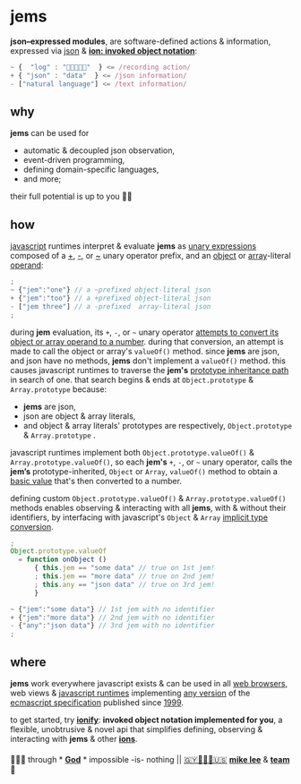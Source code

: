 # jems

**json–expressed modules**, are software-defined actions & information, expressed via
[json](http://json.org/)
&
[**ion: invoked object notation**](https://github.com/ionify/about/blob/public/ions/ion.md#ion):

```javascript
~ {  "log" : "👋🏾👨🏾‍💻"  } <= /recording action/
+ { "json" : "data"  } <= /json information/
- ["natural language"] <= /text information/
```

## why

**jems** can be used for

+ automatic & decoupled json observation,
+ event-driven programming,
+ defining domain-specific languages,
+ and more;

their full potential is up to you 🤲🏾

## how

[javascript](http://www.ecma-international.org/ecma-262/6.0/index.html#sec-overview)
runtimes interpret & evaluate **jems** as
[unary expressions](http://www.ecma-international.org/ecma-262/6.0/index.html#sec-unary-operators)
composed of a
[+](http://www.ecma-international.org/ecma-262/6.0/index.html#sec-unary-plus-operator),
[-](http://www.ecma-international.org/ecma-262/6.0/index.html#sec-unary-minus-operator),
or
[~](http://www.ecma-international.org/ecma-262/6.0/index.html#sec-bitwise-not-operator)
unary operator prefix, and an
[object](http://www.ecma-international.org/ecma-262/6.0/index.html#sec-object-initializer)
or
[array](http://www.ecma-international.org/ecma-262/6.0/index.html#sec-array-initializer)-literal
[operand](http://www.tfd.com/operand):

```javascript
;
~ {"jem":"one"} // a ~prefixed object-literal json
+ {"jem":"too"} // a +prefixed object-literal json
- ["jem three"] // a -prefixed  array-literal json
;
```

during **jem** evaluation, its `+`, `-`, or `~` unary operator
[attempts to convert its object or array operand to a number](http://www.ecma-international.org/ecma-262/6.0/index.html#sec-toprimitive).
during that conversion, an attempt is made to call the object or array's `valueOf()`
method. since **jems** are json, and json have no methods, **jems** don't implement a
`valueOf()` method. this causes javascript runtimes to traverse the **jem's**
[prototype inheritance path](http://www.ecma-international.org/ecma-262/6.0/index.html#sec-objects)
in search of one. that search begins & ends at `Object.prototype` & `Array.prototype`
because:

+ **jems** are json,
+ json are object & array literals,
+ and object & array literals' prototypes are respectively, `Object.prototype` &
`Array.prototype`
.

javascript runtimes implement both `Object.prototype.valueOf()` &
`Array.prototype.valueOf()`, so each **jem's** `+`, `-`, or `~` unary operator, calls the
**jem’s** prototype-inherited, `Object` or `Array`, `valueOf()` method to obtain a
[basic value](https://en.m.wikipedia.org/wiki/Primitive_value)
that's then converted to a number.

defining custom `Object.prototype.valueOf()` & `Array.prototype.valueOf()` methods enables
observing & interacting with all **jems**, with & without their identifiers, by interfacing
with javascript's `Object` & `Array`
[implicit type conversion](https://en.m.wikipedia.org/wiki/Type_conversion).

```javascript
;
Object.prototype.valueOf
  = function onObject ()
      { this.jem == "some data" // true on 1st jem!
      ; this.jem == "more data" // true on 2nd jem!
      ; this.any == "json data" // true on 3rd jem!
      }

~ {"jem":"some data"} // 1st jem with no identifier
+ {"jem":"more data"} // 2nd jem with no identifier
- {"any":"json data"} // 3rd jem with no identifier
;
```

## where

**jems** work everywhere javascript exists & can be used in all
[web browsers](https://en.wikipedia.org/wiki/Web_browser),
web views &
[javascript runtimes](http://en.wikipedia.org/wiki/JavaScript_engine)
implementing
[any version](http://www.ecma-international.org/publications/standards/Ecma-262-arch.htm)
of the
[ecmascript specification](http://www.ecma-international.org/publications/standards/Ecma-262.htm)
published since
[1999](http://www.ecma-international.org/publications/files/ECMA-ST-ARCH/ECMA-262,%203rd%20edition,%20December%201999.pdf).

to get started, try [**ionify**](http://api.ionify.net/):
**invoked object notation implemented for you**, a flexible, unobtrusive & novel api that
simplifies defining, observing & interacting with **jems** & other
[**ions**](https://github.com/ionify/about/blob/public/ions/ion.md#ion).

####

🙇🏾‍♂️ through * [**God**](../LICENSE.txt) * impossible -is- nothing ||
[🇬🇾👨🏾‍💻🇺🇸](https://en.wikipedia.org/wiki/Guyana)
[**mike lee**](https://github.com/iskitz) &
[**team**](https://github.com/orgs/ionify/people)
🤎

